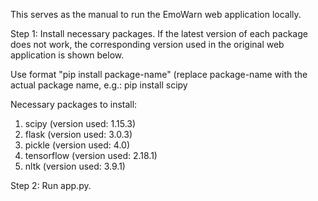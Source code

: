 This serves as the manual to run the EmoWarn web application locally.

Step 1:
Install necessary packages. If the latest version of each package does not work, 
the corresponding version used in the original web application is shown below. 

Use format "pip install package-name" (replace package-name with the actual package name, e.g.: 
pip install scipy


Necessary packages to install:
1. scipy (version used: 1.15.3)
2. flask (version used: 3.0.3)
3. pickle (version used: 4.0)
4. tensorflow (version used: 2.18.1)
5. nltk (version used: 3.9.1)


Step 2: 
Run app.py. 